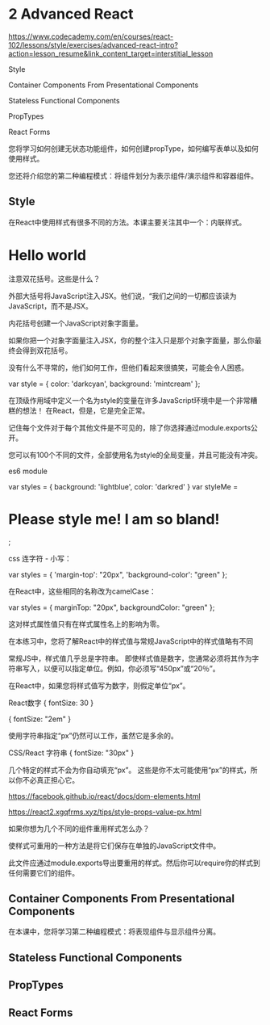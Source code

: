 # 2 Advanced React

https://www.codecademy.com/en/courses/react-102/lessons/style/exercises/advanced-react-intro?action=lesson_resume&link_content_target=interstitial_lesson



Style

Container Components From Presentational Components

Stateless Functional Components

PropTypes

React Forms



您将学习如何创建无状态功能组件，如何创建propType，如何编写表单以及如何使用样式。


您还将介绍您的第二种编程模式：将组件划分为表示组件/演示组件和容器组件。


## Style

在React中使用样式有很多不同的方法。本课主要关注其中一个：内联样式。


<h1 style={{ color: 'red' }}>Hello world</h1>

注意双花括号。这些是什么？

外部大括号将JavaScript注入JSX。他们说，“我们之间的一切都应该读为JavaScript，而不是JSX。 

内花括号创建一个JavaScript对象字面量。


如果你把一个对象字面量注入JSX，你的整个注入只是那个对象字面量，那么你最终会得到双花括号。

没有什么不寻常的，他们如何工作，但他们看起来很搞笑，可能会令人困惑。



var style = {
  color: 'darkcyan',
  background: 'mintcream'
};

在顶级作用域中定义一个名为style的变量在许多JavaScript环境中是一个非常糟糕的想法！
在React，但是，它是完全正常。


记住每个文件对于每个其他文件是不可见的，除了你选择通过module.exports公开。

您可以有100个不同的文件，全部使用名为style的全局变量，并且可能没有冲突。

es6 module

var styles = {
  background: 'lightblue',
  color:      'darkred'
}
var styleMe = <h1 style={styles}>Please style me!  I am so bland!</h1>;



css 连字符 - 小写：


var styles = {
  'margin-top':       "20px",
  'background-color': "green"
};

在React中，这些相同的名称改为camelCase：


var styles = {
  marginTop:       "20px",
  backgroundColor: "green"
};


这对样式属性值只有在样式属性名上的影响为零。


在本练习中，您将了解React中的样式值与常规JavaScript中的样式值略有不同


常规JS中，样式值几乎总是字符串。
即使样式值是数字，您通常必须将其作为字符串写入，以便可以指定单位。例如，你必须写“450px”或“20％”。


在React中，如果您将样式值写为数字，则假定单位“px”。


React数字 { fontSize: 30 }

{ fontSize: "2em" }

使用字符串指定“px”仍然可以工作，虽然它是多余的。

CSS/React 字符串 { fontSize: "30px" }

几个特定的​​样式不会为你自动填充“px”。
这些是你不太可能使用“px”的样式，所以你不必真正担心它。

https://facebook.github.io/react/docs/dom-elements.html


https://react2.xgqfrms.xyz/tips/style-props-value-px.html

如果你想为几个不同的组件重用样式怎么办？


使样式可重用的一种方法是将它们保存在单独的JavaScript文件中。


此文件应通过module.exports导出要重用的样式。然后你可以require你的样式到任何需要它们的组件。





## Container Components From Presentational Components


在本课中，您将学习第二种编程模式：将表现组件与显示组件分离。













## Stateless Functional Components

## PropTypes

## React Forms











